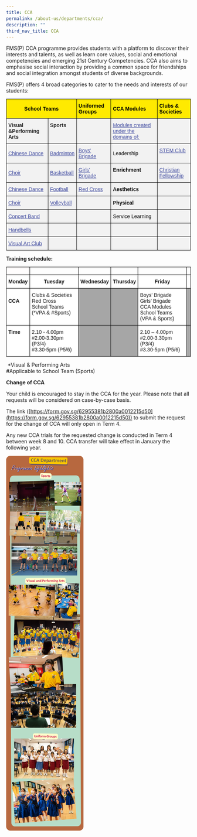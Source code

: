```yaml
---
title: CCA
permalink: /about-us/departments/cca/
description: ""
third_nav_title: CCA
---
```



<p>FMS(P) CCA programme provides students with a platform to discover their interests and talents, as well as learn core values, social and emotional competencies and emerging 21st Century Competencies. CCA also aims to emphasise social interaction by providing a common space for friendships and social integration amongst students of diverse backgrounds.&nbsp;</p>
<p>FMS(P) offers 4 broad categories to cater to the needs and interests of our students:</p>
<style type="text/css">
.tg  {border-collapse:collapse;border-spacing:0;}
.tg td{border-color:black;border-style:solid;border-width:1px;font-family:Arial, sans-serif;font-size:14px;
  overflow:hidden;padding:10px 5px;word-break:normal;}
.tg th{border-color:black;border-style:solid;border-width:1px;font-family:Arial, sans-serif;font-size:14px;
  font-weight:normal;overflow:hidden;padding:10px 5px;word-break:normal;}
.tg .tg-3jkp{background-color:#FFEA00;font-weight:bold;text-align:left;vertical-align:middle}
.tg .tg-zstn{background-color:#F2F2F2;color:#414CA0;text-align:left;text-decoration:underline;vertical-align:top}
.tg .tg-zsoz{background-color:#F2F2F2;color:#222;font-weight:bold;text-align:left;vertical-align:top}
.tg .tg-unwu{background-color:#F2F2F2;color:#222;text-align:left;vertical-align:middle}
.tg .tg-kvjb{background-color:#FFEA00;font-weight:bold;text-align:center;vertical-align:middle}
.tg .tg-eii6{background-color:#F2F2F2;color:#222;text-align:left;vertical-align:top}
</style>
<table class="tg">
<thead>
  <tr>
    <th class="tg-kvjb" colspan="2"><span style="font-weight:bold;color:#000;background-color:#FFEA00">School Teams </span></th>
    <th class="tg-3jkp"><span style="font-weight:bold;color:#000;background-color:#FFEA00">Uniformed Groups</span></th>
    <th class="tg-3jkp"><span style="font-weight:bold;color:#000;background-color:#FFEA00">CCA Modules</span></th>
    <th class="tg-3jkp"><span style="font-weight:bold;color:#000;background-color:#FFEA00">Clubs &amp; Societies</span><br></th>
  </tr>
</thead>
<tbody>
  <tr>
    <td class="tg-zsoz"><span style="color:#222">Visual &amp;Performing Arts</span></td>
    <td class="tg-zsoz"><span style="color:#222">Sports</span></td>
    <td class="tg-eii6"></td>
    <td class="tg-zstn"><a href="https://fmsp-moe-edu-sg-admin.cwp.sg/about-us/departments/cca/cca-modules"><span style="text-decoration:underline;color:#414CA0">Modules created under the domains of:</span></a><br></td>
    <td class="tg-eii6"></td>
  </tr>
  <tr>
    <td class="tg-unwu"><span style="color:#222;background-color:#F2F2F2"> </span><a href="https://fmsp-moe-edu-sg-admin.cwp.sg/about-us/departments/cca/school-teams/aesthetics"><span style="text-decoration:underline;color:#414CA0">Chinese Dance</span></a></td>
    <td class="tg-unwu"><span style="color:#222;background-color:#F2F2F2"> </span><a href="https://fmsp-moe-edu-sg-admin.cwp.sg/about-us/departments/cca/school-teams/sports"><span style="text-decoration:underline;color:#414CA0">Badminton</span></a><span style="color:#222;background-color:#F2F2F2">  </span></td>
    <td class="tg-unwu"><span style="color:#222;background-color:#F2F2F2"> </span><a href="https://fmsp-moe-edu-sg-admin.cwp.sg/about-us/departments/cca/uniformed-groups"><span style="text-decoration:underline;color:#414CA0">Boys' Brigade</span></a></td>
    <td class="tg-unwu"><span style="color:#222;background-color:#F2F2F2"> </span>L<span style="color:#000;background-color:transparent">eadership</span></td>
    <td class="tg-zstn"><a href="https://fmsp-moe-edu-sg-admin.cwp.sg/about-us/departments/cca/clubs-and-societies"><span style="text-decoration:underline;color:#414CA0">STEM Club</span></a></td>
  </tr>
  <tr>
    <td class="tg-unwu"><span style="color:#222;background-color:#F2F2F2"> </span><a href="https://fmsp-moe-edu-sg-admin.cwp.sg/about-us/departments/cca/school-teams/aesthetics"><span style="text-decoration:underline;color:#414CA0">Choir </span></a></td>
    <td class="tg-unwu"><span style="color:#222;background-color:#F2F2F2"> </span><a href="https://fmsp-moe-edu-sg-admin.cwp.sg/about-us/departments/cca/school-teams/sports"><span style="text-decoration:underline;color:#414CA0">Basketball </span></a></td>
    <td class="tg-unwu"><span style="color:#222;background-color:#F2F2F2"> </span><a href="https://fmsp-moe-edu-sg-admin.cwp.sg/about-us/departments/cca/uniformed-groups"><span style="text-decoration:underline;color:#414CA0">Girls' Brigade</span></a></td>
    <td class="tg-zsoz"> E<span style="color:#000;background-color:transparent">nrichment</span></td>
    <td class="tg-zstn"><a href="https://fmsp-moe-edu-sg-admin.cwp.sg/about-us/departments/cca/clubs-and-societies"><span style="text-decoration:underline;color:#414CA0">Christian Fellowship</span></a></td>
  </tr>
  <tr>
    <td class="tg-unwu"><span style="color:#222;background-color:#F2F2F2"> </span><a href="https://fmsp-moe-edu-sg-admin.cwp.sg/about-us/departments/cca/school-teams/aesthetics"><span style="text-decoration:underline;color:#414CA0">Chinese Dance</span></a></td>
    <td class="tg-unwu"><span style="color:#222;background-color:#F2F2F2"> </span><a href="https://fmsp-moe-edu-sg-admin.cwp.sg/about-us/departments/cca/school-teams/sports"><span style="text-decoration:underline;color:#414CA0">Football</span></a></td>
    <td class="tg-unwu"><span style="color:#222;background-color:#F2F2F2"> </span><a href="https://fmsp-moe-edu-sg-admin.cwp.sg/about-us/departments/cca/uniformed-groups"><span style="text-decoration:underline;color:#414CA0">Red Cross</span></a></td>
    <td class="tg-zsoz"> A<span style="color:#000;background-color:transparent">esthetics</span></td>
    <td class="tg-eii6"></td>
  </tr>
  <tr>
    <td class="tg-unwu"><span style="color:#222;background-color:#F2F2F2"> </span><a href="https://fmsp-moe-edu-sg-admin.cwp.sg/about-us/departments/cca/school-teams/aesthetics"><span style="text-decoration:underline;color:#414CA0">Choir </span></a></td>
    <td class="tg-unwu"><span style="color:#222;background-color:#F2F2F2"> </span><a href="https://fmsp-moe-edu-sg-admin.cwp.sg/about-us/departments/cca/school-teams/sports"><span style="text-decoration:underline;color:#414CA0">Volleyball</span></a></td>
    <td class="tg-unwu"><span style="color:#222;background-color:#F2F2F2"> </span></td>
    <td class="tg-zsoz"> P<span style="color:#000;background-color:transparent">hysical</span></td>
    <td class="tg-unwu"><span style="color:#222;background-color:#F2F2F2"> </span></td>
  </tr>
  <tr>
    <td class="tg-unwu"><span style="color:#222;background-color:#F2F2F2"> </span><a href="https://fmsp-moe-edu-sg-admin.cwp.sg/about-us/departments/cca/school-teams/aesthetics"><span style="text-decoration:underline;color:#414CA0">Concert Band</span></a><span style="color:#222;background-color:#F2F2F2"> </span></td>
    <td class="tg-unwu"><span style="color:#222;background-color:#F2F2F2"> </span></td>
    <td class="tg-unwu"><span style="color:#222;background-color:#F2F2F2"> </span></td>
    <td class="tg-unwu"><span style="color:#222;background-color:#F2F2F2"> </span>S<span style="color:#000;background-color:transparent">ervice Learning</span></td>
    <td class="tg-unwu"><span style="color:#222;background-color:#F2F2F2"> </span></td>
  </tr>
  <tr>
    <td class="tg-unwu"><span style="color:#222;background-color:#F2F2F2"> </span><a href="https://fmsp-moe-edu-sg-admin.cwp.sg/about-us/departments/cca/school-teams/aesthetics"><span style="text-decoration:underline;color:#414CA0">Handbells</span></a></td>
    <td class="tg-unwu"><span style="color:#222;background-color:#F2F2F2"> </span></td>
    <td class="tg-unwu"><span style="color:#222;background-color:#F2F2F2"> </span></td>
    <td class="tg-unwu"><span style="color:#222;background-color:#F2F2F2"> </span></td>
    <td class="tg-eii6"></td>
  </tr>
  <tr>
    <td class="tg-unwu"><span style="color:#222;background-color:#F2F2F2"> </span><a href="https://fmsp-moe-edu-sg-admin.cwp.sg/about-us/departments/cca/school-teams/aesthetics"><span style="text-decoration:underline;color:#414CA0">Visual Art Club</span></a></td>
    <td class="tg-unwu"><span style="color:#222;background-color:#F2F2F2"> </span></td>
    <td class="tg-unwu"><span style="color:#222;background-color:#F2F2F2"> </span></td>
    <td class="tg-unwu"><span style="color:#222;background-color:#F2F2F2"> </span></td>
    <td class="tg-unwu"><span style="color:#222;background-color:#F2F2F2"> </span></td>
  </tr>
</tbody>
</table>

**Training schedule:**

<style type="text/css">
.tg  {border-collapse:collapse;border-spacing:0;}
.tg td{border-color:black;border-style:solid;border-width:1px;font-family:Arial, sans-serif;font-size:14px;
  overflow:hidden;padding:10px 5px;word-break:normal;}
.tg th{border-color:black;border-style:solid;border-width:1px;font-family:Arial, sans-serif;font-size:14px;
  font-weight:normal;overflow:hidden;padding:10px 5px;word-break:normal;}
.tg .tg-1wig{font-weight:bold;text-align:left;vertical-align:top}
.tg .tg-43ed{background-color:#A6A6A6;text-align:left;vertical-align:top}
.tg .tg-domx{background-color:#fffdfd;font-weight:bold;text-align:left;vertical-align:top}
.tg .tg-9hzb{background-color:#FFF;font-weight:bold;text-align:center;vertical-align:top}
.tg .tg-0lax{text-align:left;vertical-align:top}
.tg .tg-ktyi{background-color:#FFF;text-align:left;vertical-align:top}
</style>
<table class="tg">
<thead>
  <tr>
    <th class="tg-domx"></th>
    <th class="tg-1wig"></th>
    <th class="tg-1wig"></th>
    <th class="tg-1wig"></th>
    <th class="tg-1wig"></th>
    <th class="tg-1wig"></th>
  </tr>
</thead>
<tbody>
  <tr>
    <td class="tg-9hzb"><span style="font-weight:700;background-color:transparent">Monday</span></td>
    <td class="tg-9hzb"><span style="font-weight:700;background-color:transparent">Tuesday</span></td>
    <td class="tg-9hzb"><span style="font-weight:700;background-color:transparent">Wednesday</span></td>
    <td class="tg-9hzb"><span style="font-weight:700;background-color:transparent">Thursday</span></td>
    <td class="tg-9hzb"><span style="font-weight:700;background-color:transparent">Friday</span></td>
    <td class="tg-0lax"></td>
  </tr>
  <tr>
    <td class="tg-ktyi"><br><span style="font-weight:700;background-color:transparent">CCA</span></td>
    <td class="tg-ktyi"><span style="background-color:transparent">Clubs &amp; Societies</span><br><span style="background-color:transparent">Red Cross</span><br><span style="background-color:transparent">School Teams </span><br><span style="background-color:transparent">(</span>*<span style="background-color:transparent">VPA &amp; </span>#<span style="background-color:transparent">Sports)</span></td>
    <td class="tg-43ed"></td>
    <td class="tg-43ed"></td>
    <td class="tg-ktyi"><span style="background-color:transparent">Boys’ Brigade</span><br><span style="background-color:transparent">Girls’ Brigade</span><br><span style="background-color:transparent">CCA Modules</span><br><span style="background-color:transparent">School Teams </span><br><span style="background-color:transparent">(VPA &amp; Sports)</span></td>
    <td class="tg-43ed"></td>
  </tr>
  <tr>
    <td class="tg-ktyi"><span style="font-weight:700;background-color:transparent">Time</span></td>
    <td class="tg-ktyi"><span style="background-color:transparent">2.10 - 4.00pm</span><br>#<span style="background-color:transparent">2.00-3.30pm (P3/4)</span><br>#<span style="background-color:transparent">3.30-5pm (P5/6)</span></td>
    <td class="tg-43ed"></td>
    <td class="tg-43ed"></td>
    <td class="tg-ktyi"><span style="background-color:transparent">2.10 – 4.00pm</span><br>#<span style="background-color:transparent">2.00-3.30pm (P3/4)</span><br>#<span style="background-color:transparent">3.30-5pm (P5/6)</span></td>
    <td class="tg-43ed"></td>
  </tr>
</tbody>
</table>

 \*Visual & Performing Arts <br>
#Applicable to School Team (Sports)

**Change of CCA**

Your child is encouraged to stay in the CCA for the year. Please note that all requests will be considered on case-by-case basis.

The link ([https://form.gov.sg/62955381b2800a0012215d50](https://form.gov.sg/62955381b2800a0012215d50)) to submit the request for the change of CCA will only open in Term 4. 

Any new CCA trials for the requested change is conducted in Term 4 between week 8 and 10. CCA transfer will take effect in January the following year.

![](/images/CCA%20Dept.jpeg)